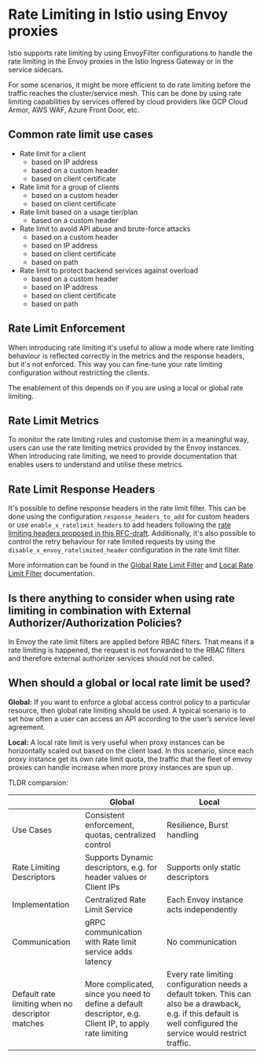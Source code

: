 # Rate Limiting in Istio using Envoy proxies
Istio supports rate limiting by using EnvoyFilter configurations to handle the rate limiting in the Envoy proxies in the Istio Ingress Gateway or
in the service sidecars.

For some scenarios, it might be more efficient to do rate limiting before the traffic reaches the cluster/service mesh. This can be done by using rate limiting capabilities by services offered
by cloud providers like GCP Cloud Armor, AWS WAF, Azure Front Door, etc.

## Common rate limit use cases

- Rate limit for a client
  - based on IP address
  - based on a custom header
  - based on client certificate
- Rate limit for a group of clients
  - based on a custom header
  - based on client certificate
- Rate limit based on a usage tier/plan
  - based on a custom header
- Rate limit to avoid API abuse and brute-force attacks
  - based on a custom header
  - based on IP address
  - based on client certificate
  - based on path
- Rate limit to protect backend services against overload
  - based on a custom header
  - based on IP address
  - based on client certificate
  - based on path

## Rate Limit Enforcement
When introducing rate limiting it's useful to allow a mode where rate limiting behaviour is reflected correctly in the metrics and the response headers, but it's not enforced.
This way you can fine-tune your rate limiting configuration without restricting the clients.

The enablement of this depends on if you are using a local or global rate limiting.

## Rate Limit Metrics
To monitor the rate limiting rules and customise them in a meaningful way, users can use the rate limiting metrics provided by the Envoy instances. When introducing 
rate limiting, we need to provide documentation that enables users to understand and utilise these metrics.

## Rate Limit Response Headers
It's possible to define response headers in the rate limit filter. This can be done using the configuration `response_headers_to_add` for custom headers or use `enable_x_ratelimit_headers` to add headers following the [rate limiting headers proposed in this RFC-draft](https://datatracker.ietf.org/doc/id/draft-polli-ratelimit-headers-03.html).
Additionally, it's also possible to control the retry behaviour for rate limited requests by using the `disable_x_envoy_ratelimited_header` configuration in the rate limit filter.

More information can be found in the [Global Rate Limit Filter](https://www.envoyproxy.io/docs/envoy/latest/api-v3/extensions/filters/http/ratelimit/v3/rate_limit.proto#rate-limit-proto) and [Local Rate Limit Filter](https://www.envoyproxy.io/docs/envoy/latest/api-v3/extensions/filters/http/local_ratelimit/v3/local_rate_limit.proto#local-rate-limit-proto) documentation.

## Is there anything to consider when using rate limiting in combination with External Authorizer/Authorization Policies?
In Envoy the rate limit filters are applied before RBAC filters. That means if a rate limiting is happened, the request is not forwarded to the RBAC filters and therefore external authorizer services should not be called.

## When should a global or local rate limit be used?
**Global:** If you want to enforce a global access control policy to a particular resource, then global rate limiting should be used. A typical scenario is to set how often a user can access an API according to the user’s service level agreement.

**Local:** A local rate limit is very useful when proxy instances can be horizontally scaled out based on the client load. In this scenario, since each proxy instance get its own rate limit quota, the traffic that the fleet of envoy proxies can handle increase when more proxy instances are spun up.

TLDR comparsion:

|                                                  | Global                                                                                                  | Local                                                                                                                                                             |
|--------------------------------------------------|---------------------------------------------------------------------------------------------------------|-------------------------------------------------------------------------------------------------------------------------------------------------------------------|
| Use Cases                                        | Consistent enforcement, quotas, centralized control                                                     | Resilience, Burst handling                                                                                                                                        |
| Rate Limiting Descriptors                        | Supports Dynamic descriptors, e.g. for header values or Client IPs                                      | Supports only static descriptors                                                                                                                                  |
| Implementation                                   | Centralized Rate Limit Service                                                                          | Each Envoy instance acts independently                                                                                                                            |
| Communication                                    | gRPC communication with Rate limit service adds latency                                                 | No communication                                                                                                                                                  |
| Default rate limiting when no descriptor matches | More complicated, since you need to define a default descriptor, e.g. Client IP, to apply rate limiting | Every rate limiting configuration needs a default token. This can also be a drawback, e.g. if this default is well configured the service would restrict traffic. |


